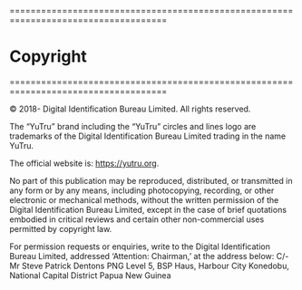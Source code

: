 ====================================================================================
# Copyright
====================================================================================

© 2018- Digital Identification Bureau Limited.  All rights reserved.

The “YuTru” brand including the “YuTru” circles and lines logo are trademarks of the Digital Identification Bureau Limited trading in the name YuTru. 

The official website is: https://yutru.org.

No part of this publication may be reproduced, distributed, or transmitted in any form or by any means, including photocopying, recording, or other electronic or mechanical methods, without the written permission of the Digital Identification Bureau Limited, except in the case of brief quotations embodied in critical reviews and certain other non-commercial uses permitted by copyright law.

For permission requests or enquiries, write to the Digital Identification Bureau Limited, addressed ‘Attention: Chairman,’ at the address below:
C/- Mr Steve Patrick
Dentons PNG
Level 5, BSP Haus, Harbour City
Konedobu, National Capital District
Papua New Guinea
